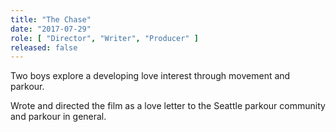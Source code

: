 ```yaml
---
title: "The Chase"
date: "2017-07-29"
role: [ "Director", "Writer", "Producer" ]
released: false
---
```

Two boys explore a developing love interest through movement and parkour.

Wrote and directed the film as a love letter to the Seattle parkour community and parkour in general.

